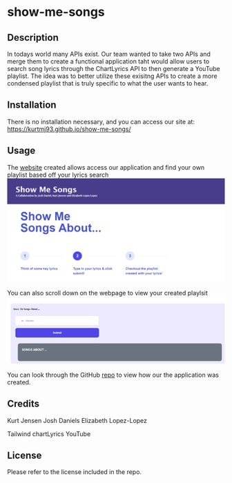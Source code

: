 # show-me-songs

## Description

In todays world many APIs exist. Our team wanted to take two APIs and merge them to create a functional application taht would allow users to search song lyrics through the ChartLyrics API to then generate a YouTube playlist. The idea was to better utilize these exisitng APIs to create a more condensed playlist that is truly specific to what the user wants to hear. 

## Installation

There is no installation necessary, and you can access our site at: https://kurtmj93.github.io/show-me-songs/

## Usage

The [website](https://kurtmj93.github.io/show-me-songs/) created allows access our application and find your own playlist based off your lyrics search ![Web1](./images/Web1.PNG)

You can also scroll down on the webpage to view your created playlsit ![Web2](./images/Web2.PNG)

You can look through the GitHub [repo](https://kurtmj93.github.io/show-me-songs/) to view how our the application was created. 

## Credits

Kurt Jensen
Josh Daniels
Elizabeth Lopez-Lopez

Tailwind
chartLyrics
YouTube

## License

Please refer to the license included in the repo. 

